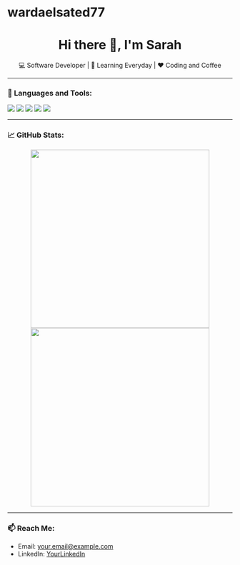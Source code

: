 # wardaelsated77
<h1 align="center">Hi there 👋, I'm Sarah</h1>

<p align="center">
  💻 Software Developer | 🌱 Learning Everyday | ❤️ Coding and Coffee
</p>

---

### 🧰 Languages and Tools:
<p>
  <img src="https://img.shields.io/badge/-Python-333?&logo=python&logoColor=yellow">
  <img src="https://img.shields.io/badge/-JavaScript-333?&logo=javascript&logoColor=F7DF1E">
  <img src="https://img.shields.io/badge/-Node.js-333?&logo=node.js&logoColor=green">
  <img src="https://img.shields.io/badge/-MongoDB-333?&logo=mongodb&logoColor=white">
  <img src="https://img.shields.io/badge/-Git-333?&logo=git&logoColor=orange">
</p>

---

### 📈 GitHub Stats:
<p align="center">
  <img src="https://github-readme-stats.vercel.app/api?username=YOUR_USERNAME&show_icons=true&theme=radical" width="400"/>
  <img src="https://github-readme-streak-stats.herokuapp.com/?user=YOUR_USERNAME&theme=radical" width="400"/>
</p>

---

### 📫 Reach Me:
- Email: your.email@example.com
- LinkedIn: [YourLinkedIn](https://www.linkedin.com/in/yourname)
